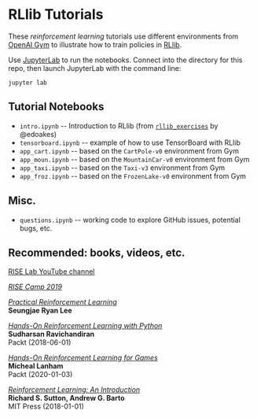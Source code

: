 # RLlib Tutorials

These _reinforcement learning_ tutorials use different environments from 
[OpenAI Gym](https://gym.openai.com/) to illustrate how to train policies 
in [RLlib](https://ray.readthedocs.io/en/latest/rllib.html).

Use [JupyterLab](https://jupyterlab.readthedocs.io/en/stable/) to run the
notebooks.
Connect into the directory for this repo, then launch JupyterLab with the
command line:

```
jupyter lab
```

## Tutorial Notebooks

  * `intro.ipynb` -- Introduction to RLlib (from [`rllib_exercises`](https://github.com/ray-project/tutorial/blob/master/rllib_exercises/rllib_colab.ipynb) by @edoakes)
  * `tensorboard.ipynb` -- example of how to use TensorBoard with RLlib
  * `app_cart.ipynb` -- based on the `CartPole-v0` environment from Gym
  * `app_moun.ipynb` -- based on the `MountainCar-v0` environment from Gym
  * `app_taxi.ipynb` -- based on the `Taxi-v3` environment from Gym
  * `app_froz.ipynb` -- based on the `FrozenLake-v0` environment from Gym

## Misc.

  * `questions.ipynb` -- working code to explore GitHub issues, potential bugs, etc.


## Recommended: books, videos, etc.

[RISE Lab YouTube channel](https://www.youtube.com/channel/UCP2-wiA964pif0secCpPbfw/videos)

[*RISE Camp 2019*](https://risecamp.berkeley.edu/)

[*Practical Reinforcement Learning*](https://www.endtoend.ai/practical-rl/)  
**Seungjae Ryan Lee**

[*Hands-On Reinforcement Learning with Python*](https://learning.oreilly.com/library/view/hands-on-reinforcement-learning/9781788836524/)  
**Sudharsan Ravichandiran**  
Packt (2018-06-01)

[*Hands-On Reinforcement Learning for Games*](https://www.packtpub.com/game-development/hands-on-game-ai-with-python)  
**Micheal Lanham**  
Packt (2020-01-03)

[*Reinforcement Learning: An Introduction*](http://incompleteideas.net/book/bookdraft2018jan1.pdf)  
**Richard S. Sutton, Andrew G. Barto**  
MIT Press (2018-01-01)
